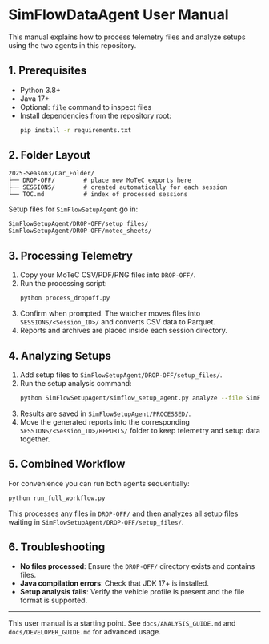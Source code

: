 # SimFlowDataAgent User Manual

This manual explains how to process telemetry files and analyze setups using the two agents in this repository.

## 1. Prerequisites
- Python 3.8+
- Java 17+
- Optional: `file` command to inspect files
- Install dependencies from the repository root:
  ```bash
  pip install -r requirements.txt
  ```

## 2. Folder Layout
```
2025-Season3/Car_Folder/
├── DROP-OFF/        # place new MoTeC exports here
├── SESSIONS/        # created automatically for each session
└── TOC.md           # index of processed sessions
```

Setup files for `SimFlowSetupAgent` go in:
```
SimFlowSetupAgent/DROP-OFF/setup_files/
SimFlowSetupAgent/DROP-OFF/motec_sheets/
```

## 3. Processing Telemetry
1. Copy your MoTeC CSV/PDF/PNG files into `DROP-OFF/`.
2. Run the processing script:
   ```bash
   python process_dropoff.py
   ```
3. Confirm when prompted. The watcher moves files into `SESSIONS/<Session_ID>/` and converts CSV data to Parquet.
4. Reports and archives are placed inside each session directory.

## 4. Analyzing Setups
1. Add setup files to `SimFlowSetupAgent/DROP-OFF/setup_files/`.
2. Run the setup analysis command:
   ```bash
   python SimFlowSetupAgent/simflow_setup_agent.py analyze --file SimFlowSetupAgent/DROP-OFF/setup_files/MySetup.htm --vehicle gt3 --session sprint
   ```
3. Results are saved in `SimFlowSetupAgent/PROCESSED/`.
4. Move the generated reports into the corresponding `SESSIONS/<Session_ID>/REPORTS/` folder to keep telemetry and setup data together.

## 5. Combined Workflow
For convenience you can run both agents sequentially:
```bash
python run_full_workflow.py
```
This processes any files in `DROP-OFF/` and then analyzes all setup files waiting in `SimFlowSetupAgent/DROP-OFF/setup_files/`.

## 6. Troubleshooting
- **No files processed**: Ensure the `DROP-OFF/` directory exists and contains files.
- **Java compilation errors**: Check that JDK 17+ is installed.
- **Setup analysis fails**: Verify the vehicle profile is present and the file format is supported.

---
This user manual is a starting point. See `docs/ANALYSIS_GUIDE.md` and `docs/DEVELOPER_GUIDE.md` for advanced usage.
